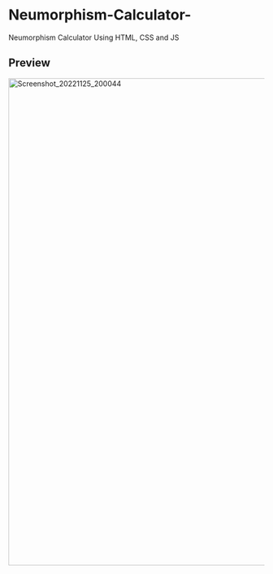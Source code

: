 # Neumorphism-Calculator-
Neumorphism Calculator Using HTML, CSS and JS

## Preview
<img width="960" alt="Screenshot_20221125_200044" src="https://user-images.githubusercontent.com/59678435/204010969-42483b48-fcb0-4f65-8c48-fd4fd50a73be.png">
